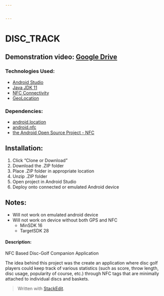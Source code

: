 ```yaml
---


---
```


<h1 id="disc_track">DISC_TRACK</h1>
<h2 id="demonstration-video-google-drive">Demonstration video: <a href="https://drive.google.com/open?id=1hbIse-XaX6NmcbnlkxurWGclpNyoEfc5">Google Drive</a></h2>
<h3 id="technologies-used">Technologies Used:</h3>
<ul>
<li><a href="https://developer.android.com/studio">Android Studio</a></li>
<li><a href="https://www.java.com/en/">Java JDK 11</a></li>
<li><a href="https://developer.android.com/guide/topics/connectivity/nfc">NFC Connectivity</a></li>
<li><a href="https://developers.google.com/maps/documentation/geolocation/intro">GeoLocation</a></li>
</ul>
<h3 id="dependencies">Dependencies:</h3>
<ul>
<li><a href="https://developer.android.com/reference/android/location/package-summary">android.location</a></li>
<li><a href="https://developer.android.com/reference/android/nfc/package-summary">android.nfc</a></li>
<li><a href="https://nfc.android.com/">the Android Open Source Project - NFC</a></li>
</ul>
<h2 id="installation">Installation:</h2>
<ol>
<li>Click “Clone or Download”</li>
<li>Download the .ZIP folder</li>
<li>Place .ZIP folder in appropriate location</li>
<li>Unzip .ZIP folder</li>
<li>Open project in Android Studio</li>
<li>Deploy onto connected or emulated Android device</li>
</ol>
<h2 id="notes">Notes:</h2>
<ul>
<li>Will not work on emulated android device</li>
<li>Will not work on device without both GPS and NFC
<ul>
<li>MinSDK 16</li>
<li>TargetSDK 28</li>
</ul>
</li>
</ul>
<h4 id="description">Description:</h4>
<p>NFC Based Disc-Golf Companion Application</p>
<p>The idea behind this project was the create an application where disc golf players could keep track of various statistics (such as score, throw length, disc usage, popularity of course, etc.) through NFC tags that are minimally attached to individual discs and baskets.</p>
<blockquote>
<p>Written with <a href="https://stackedit.io/">StackEdit</a>.</p>
</blockquote>

